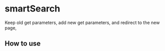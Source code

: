 smartSearch
===========

Keep old get parameters, add new get parameters, and redirect to the new page,

<h2>How to use</h2>

<p>
    <script src="smartSearch.min.js"></script>
    <script>
        var data = {};

        data.name = 'Alan Zhang';
        smartSearch(data);

    </script>
</p>
